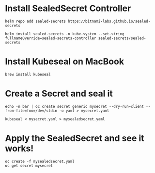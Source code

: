 # Install SealedSecret Controller 
    helm repo add sealed-secrets https://bitnami-labs.github.io/sealed-secrets

    helm install sealed-secrets -n kube-system --set-string fullnameOverride=sealed-secrets-controller sealed-secrets/sealed-secrets

# Install Kubeseal on MacBook
    brew install kubeseal

# Create a Secret and seal it
    echo -n bar | oc create secret generic mysecret --dry-run=client --from-file=foo=/dev/stdin -o yaml > mysecret.yaml

    kubeseal < mysecret.yaml > mysealedsecret.yaml

# Apply the SealedSecret and see it works!
    oc create -f mysealedsecret.yaml
    oc get secret mysecret

